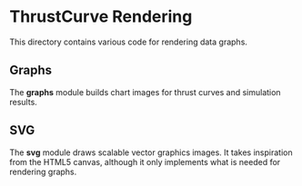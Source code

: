 # ThrustCurve Rendering

This directory contains various code for rendering data graphs.

## Graphs

The __graphs__ module builds chart images for thrust curves and simulation results.

## SVG

The __svg__ module draws scalable vector graphics images.
It takes inspiration from the HTML5 canvas, although it only implements what is needed for rendering graphs.
